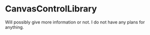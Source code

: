 # CanvasControlLibrary
Will possibly give more information or not.
I do not have any plans for anything.
